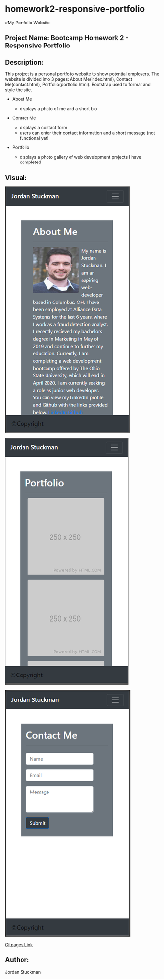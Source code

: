 # homework2-responsive-portfolio

#My Portfolio Website

## Project Name: Bootcamp Homework 2 - Responsive Portfolio

## Description:
This project is a personal portfolio website to show potential employers. The website is divided into 3 pages: About Me(index.html), Contact Me(contact.html), Portfolio(portfolio.html). Bootstrap used to format and style the site.

* About Me
  * displays a photo of me and a short bio
  
* Contact Me
  * displays a contact form
  * users can enter their contact information and a short message (not functional yet)

* Portfolio
  * displays a photo gallery of web development projects I have completed 

    



## Visual:
![Website Screenshot About Me](./images/AboutMe.PNG)

![Website Screenshot Portfolio](./images/Portfolio.PNG)

![Website Screenshot Contact Me](./images/ContactMe.PNG)


[Gitpages Link](https://jordanks93.github.io/homework2-responsive-portfolio/)


## Author: 
Jordan Stuckman
